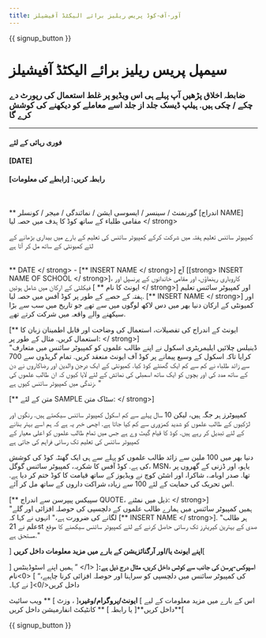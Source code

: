 ```yaml
---
title: آور-آف-کوڈ پریس ریلیز برائے الیکٹڈ آفیشیلز
---
```


{{ signup_button }}

# سیمپل پریس ریلیز برائے الیکٹڈ آفیشیلز

### ضابطہ اخلاق پڑھیں آپ پہلے ہی اس ویڈیو پر غلط استعمال کی رپورٹ دے چکے / چکی ہیں. ہیلپ ڈیسک جلد از جلد اسے معاملے کو دیکھنے کی کوشش کرے گا

* * *

#### فوری رہائی کے لئے  


#### [DATE]  


#### رابطہ کریں: [رابطے کی معلومات]

<br />

** گورنمنٹ / سینسر / ایسوسی ایشن / نمائندگی / میجر / کونسلر [اندراج NAME] مقامی طلباء کے ساتھ کوڈ کا ہدف میں حصہ لیا </ strong> <br /></p> 

کمپیوٹر سائنس تعلیم ہفتہ میں شرکت کرکے کمپیوٹر سائنس کی تعلیم کے بارے میں بیداری بڑھانے کے لئے کمیونٹی کے ساتھ مل کر آتا ہے<br /> <br />

** DATE </ strong> - [** INSERT NAME </ strong>] آج [[strong> INSERT NAME OF SCHOOL </ strong>]، کاروباری رہنماؤں، اور مقامی خاندانوں کے پرنسپل اور فیکلٹی کے ارکان میں شامل ہوئیں [ ** ایونٹ کا نام </ strong>] اور کمپیوٹر سائنس تعلیم ہفتہ کے حصے کے طور پر کوڈ آفس میں حصہ لیا. [** INSERT NAME </ strong>] اور کمیونٹی کے ارکان دنیا بھر میں دس لاکھ لوگوں میں سے تھے جو تاریخ میں سب سے بڑا سیکھنے والے واقعہ میں شرکت کرتے تھے. <br /></p> 

[** ایونٹ کے اندراج کی تفصیلات، استعمال کی وضاحت اور قابل اطمینان زبان کا استعمال کریں. مثال کے طور پر: </ strong>]   
"ڈینیلس چلائیں ایلیمریٹری اسکول نے اپنے طالب علموں کو کمپیوٹر سائنس میں متعارف کرایا تاکہ اسکول کے وسیع پیمانے پر کوڈ آف ایونٹ منعقد کریں. تمام گریڈوں سے 700 سے زائد طلباء نے کم سے کم ایک گھنٹے کوڈ کیا. کمیونٹی کے ایک درجن والدین اور رضاکاروں نے دن کے ساتھ مدد کی اور بچوں کو ایک ساتھ اسمبلی کی نمائش کے لئے لایا کیوں کہ ان طالب علموں کی زندگی میں کمپیوٹر سائنس کیوں ہے. " <br /></p> 

[** متن کے لئے SAMPLE سٹاک متن: </ strong>]   
  
کمپیوٹرز ہر جگہ ہیں، لیکن 10 سال پہلے سے کم اسکول کمپیوٹر سائنس سیکھتے ہیں. رنگوں اور لڑکیوں کے طالب علموں کو شدید کمزوری سے کم کیا جاتا ہے. اچھی خبر یہ ہے کہ ہم اسے بہتر بنانے کے لئے تبدیل کر رہے ہیں. کوڈ کا قیام گیٹ وے ہے جس میں تمام طالب علموں کو اعلی معیار کے کمپیوٹر سائنس کی تعلیم تک رسائی فراہم کی جاتی ہے <br /></p> 

دنیا بھر میں 100 ملین سے زائد طالب علموں کو پہلے سے ہی ایک گھنٹہ کوڈ کی کوشش کی ہے. کوڈ آفس کا شکریہ، کمپیوٹر سائنس گوگل، MSN، یاہو، اور ڈزنی کے گھروں پر تھا. صدر اوبامہ، شاکرا، اور اشٹن کوچ نے ویڈیوز کے ساتھ قیامت کا کوڈ ختم کر دیا ہے. اس تحریک کی حمایت کے لئے 100 سے زیادہ شراکت داروں کے ساتھ مل کر آئے. <br />

[** سپیکس پیپرسن سے اندراج QUOTE، ذیل میں نمٹنے: </ strong>]   
"ہمیں کمپیوٹر سائنس میں ہمارے طالب علموں کے دلچسپی کی حوصلہ افزائی اور گلے لگانے کی ضرورت ہے،" انہوں نے کہا کہ [** INSERT NAME </ strong>]. "ہر طالب علم نے 21st صدی کے بہترین کیریئرز تک رسائی حاصل کرنے کے لئے کمپیوٹر سائنس سیکھنے کا موقع مستحق ہے." <br /></p> 

] **اپنے ایونٹ یا/اور آرگنائزیشن کے بارے میں مزید معلومات داخل کریں**[ <br />

] **اسپوکس-پرسن کی جانب سے کوٹس داخل کریں، مثال درج ذیل ہے:**[ <1/> ” ہمیں اپنے اسٹوڈینٹس کی کمپیوٹر سائنس میں دلچسپی کو سراہنا اور حوصلہ افزائی کرنا چاہیے،“ ] <0>نام داخل کریں</0>[ نے کہا۔ <br />

اس کے بارے میں مزید معلومات کے لیے ] **ایونٹ/پروگرام/وغیرہ**[ ، وزٹ ] ** ویب سائیٹ داخل کریں**[ یا رابطہ ] ** کانٹیکٹ انفارمیشن داخل کریں**[ 

{{ signup_button }}